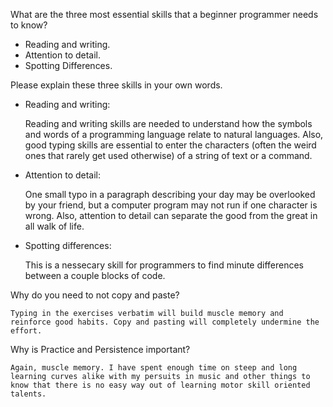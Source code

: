 What are the three most essential skills that a beginner programmer needs to know?

- Reading and writing.
- Attention to detail.
- Spotting Differences.

Please explain these three skills in your own words.

- Reading and writing:

    Reading and writing skills are needed to understand how the symbols and words of a programming language relate to natural languages. Also, good typing skills are essential to enter the characters (often the weird ones that rarely get used otherwise) of a string of text or a command.
    
- Attention to detail:

    One small typo in a paragraph describing your day may be overlooked by your friend, but a computer program may not run if one character is wrong. Also, attention to detail can separate the good from the great in all walk of life.
    
- Spotting differences:

    This is a nessecary skill for programmers to find minute differences between a couple blocks of code.
    
Why do you need to not copy and paste?

    Typing in the exercises verbatim will build muscle memory and reinforce good habits. Copy and pasting will completely undermine the effort.
      
Why is Practice and Persistence important?

    Again, muscle memory. I have spent enough time on steep and long learning curves alike with my persuits in music and other things to know that there is no easy way out of learning motor skill oriented talents.

